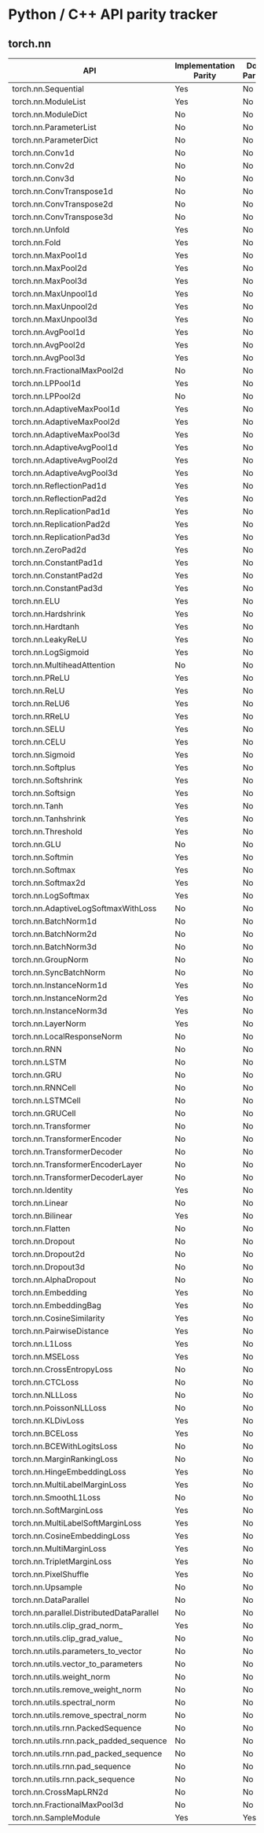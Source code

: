 # Python / C++ API parity tracker

## torch.nn

API | Implementation Parity | Doc Parity
------------- | ------------- | -------------
torch.nn.Sequential|Yes|No
torch.nn.ModuleList|Yes|No
torch.nn.ModuleDict|No|No
torch.nn.ParameterList|No|No
torch.nn.ParameterDict|No|No
torch.nn.Conv1d|No|No
torch.nn.Conv2d|No|No
torch.nn.Conv3d|No|No
torch.nn.ConvTranspose1d|No|No
torch.nn.ConvTranspose2d|No|No
torch.nn.ConvTranspose3d|No|No
torch.nn.Unfold|Yes|No
torch.nn.Fold|Yes|No
torch.nn.MaxPool1d|Yes|No
torch.nn.MaxPool2d|Yes|No
torch.nn.MaxPool3d|Yes|No
torch.nn.MaxUnpool1d|Yes|No
torch.nn.MaxUnpool2d|Yes|No
torch.nn.MaxUnpool3d|Yes|No
torch.nn.AvgPool1d|Yes|No
torch.nn.AvgPool2d|Yes|No
torch.nn.AvgPool3d|Yes|No
torch.nn.FractionalMaxPool2d|No|No
torch.nn.LPPool1d|Yes|No
torch.nn.LPPool2d|No|No
torch.nn.AdaptiveMaxPool1d|Yes|No
torch.nn.AdaptiveMaxPool2d|Yes|No
torch.nn.AdaptiveMaxPool3d|Yes|No
torch.nn.AdaptiveAvgPool1d|Yes|No
torch.nn.AdaptiveAvgPool2d|Yes|No
torch.nn.AdaptiveAvgPool3d|Yes|No
torch.nn.ReflectionPad1d|Yes|No
torch.nn.ReflectionPad2d|Yes|No
torch.nn.ReplicationPad1d|Yes|No
torch.nn.ReplicationPad2d|Yes|No
torch.nn.ReplicationPad3d|Yes|No
torch.nn.ZeroPad2d|Yes|No
torch.nn.ConstantPad1d|Yes|No
torch.nn.ConstantPad2d|Yes|No
torch.nn.ConstantPad3d|Yes|No
torch.nn.ELU|Yes|No
torch.nn.Hardshrink|Yes|No
torch.nn.Hardtanh|Yes|No
torch.nn.LeakyReLU|Yes|No
torch.nn.LogSigmoid|Yes|No
torch.nn.MultiheadAttention|No|No
torch.nn.PReLU|Yes|No
torch.nn.ReLU|Yes|No
torch.nn.ReLU6|Yes|No
torch.nn.RReLU|Yes|No
torch.nn.SELU|Yes|No
torch.nn.CELU|Yes|No
torch.nn.Sigmoid|Yes|No
torch.nn.Softplus|Yes|No
torch.nn.Softshrink|Yes|No
torch.nn.Softsign|Yes|No
torch.nn.Tanh|Yes|No
torch.nn.Tanhshrink|Yes|No
torch.nn.Threshold|Yes|No
torch.nn.GLU|No|No
torch.nn.Softmin|Yes|No
torch.nn.Softmax|Yes|No
torch.nn.Softmax2d|Yes|No
torch.nn.LogSoftmax|Yes|No
torch.nn.AdaptiveLogSoftmaxWithLoss|No|No
torch.nn.BatchNorm1d|No|No
torch.nn.BatchNorm2d|No|No
torch.nn.BatchNorm3d|No|No
torch.nn.GroupNorm|No|No
torch.nn.SyncBatchNorm|No|No
torch.nn.InstanceNorm1d|Yes|No
torch.nn.InstanceNorm2d|Yes|No
torch.nn.InstanceNorm3d|Yes|No
torch.nn.LayerNorm|Yes|No
torch.nn.LocalResponseNorm|No|No
torch.nn.RNN|No|No
torch.nn.LSTM|No|No
torch.nn.GRU|No|No
torch.nn.RNNCell|No|No
torch.nn.LSTMCell|No|No
torch.nn.GRUCell|No|No
torch.nn.Transformer|No|No
torch.nn.TransformerEncoder|No|No
torch.nn.TransformerDecoder|No|No
torch.nn.TransformerEncoderLayer|No|No
torch.nn.TransformerDecoderLayer|No|No
torch.nn.Identity|Yes|No
torch.nn.Linear|No|No
torch.nn.Bilinear|Yes|No
torch.nn.Flatten|No|No
torch.nn.Dropout|No|No
torch.nn.Dropout2d|No|No
torch.nn.Dropout3d|No|No
torch.nn.AlphaDropout|No|No
torch.nn.Embedding|Yes|No
torch.nn.EmbeddingBag|Yes|No
torch.nn.CosineSimilarity|Yes|No
torch.nn.PairwiseDistance|Yes|No
torch.nn.L1Loss|Yes|No
torch.nn.MSELoss|Yes|No
torch.nn.CrossEntropyLoss|No|No
torch.nn.CTCLoss|No|No
torch.nn.NLLLoss|No|No
torch.nn.PoissonNLLLoss|No|No
torch.nn.KLDivLoss|Yes|No
torch.nn.BCELoss|Yes|No
torch.nn.BCEWithLogitsLoss|No|No
torch.nn.MarginRankingLoss|No|No
torch.nn.HingeEmbeddingLoss|Yes|No
torch.nn.MultiLabelMarginLoss|Yes|No
torch.nn.SmoothL1Loss|No|No
torch.nn.SoftMarginLoss|Yes|No
torch.nn.MultiLabelSoftMarginLoss|Yes|No
torch.nn.CosineEmbeddingLoss|Yes|No
torch.nn.MultiMarginLoss|Yes|No
torch.nn.TripletMarginLoss|Yes|No
torch.nn.PixelShuffle|Yes|No
torch.nn.Upsample|No|No
torch.nn.DataParallel|No|No
torch.nn.parallel.DistributedDataParallel|No|No
torch.nn.utils.clip_grad_norm_|Yes|No
torch.nn.utils.clip_grad_value_|No|No
torch.nn.utils.parameters_to_vector|No|No
torch.nn.utils.vector_to_parameters|No|No
torch.nn.utils.weight_norm|No|No
torch.nn.utils.remove_weight_norm|No|No
torch.nn.utils.spectral_norm|No|No
torch.nn.utils.remove_spectral_norm|No|No
torch.nn.utils.rnn.PackedSequence|No|No
torch.nn.utils.rnn.pack_padded_sequence|No|No
torch.nn.utils.rnn.pad_packed_sequence|No|No
torch.nn.utils.rnn.pad_sequence|No|No
torch.nn.utils.rnn.pack_sequence|No|No
torch.nn.CrossMapLRN2d|No|No
torch.nn.FractionalMaxPool3d|No|No
torch.nn.SampleModule|Yes|Yes
